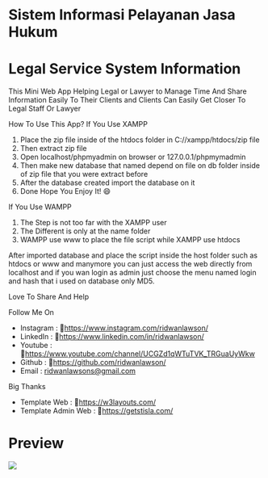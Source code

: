 # Sistem Informasi Pelayanan Jasa Hukum 
# Legal Service System Information

This Mini Web App Helping Legal or Lawyer to Manage Time And Share Information Easily To Their Clients and Clients Can Easily Get Closer To Legal Staff Or Lawyer

How To Use This App?
If You Use XAMPP
1. Place the zip file inside of the htdocs folder in C://xampp/htdocs/zip file
2. Then extract zip file 
3. Open localhost/phpmyadmin on browser or 127.0.0.1/phpmymadmin
4. Then make new database that named depend on file on db folder inside of zip file that you were extract before 
5. After the database created import the database on it 
6. Done Hope You Enjoy It! 😄

If You Use WAMPP
1. The Step is not too far with the XAMPP user 
2. The Different is only at the name folder
3. WAMPP use www to place the file script while XAMPP use htdocs

After imported database and place the script inside the host folder such as htdocs or www and manymore you can just access the web directly from localhost and if you wan login as admin just choose the menu named login and hash that i used on database only MD5.  

Love To Share And Help 

Follow Me On 
- Instagram   : 🔗https://www.instagram.com/ridwanlawson/
- LinkedIn    : 🔗https://www.linkedin.com/in/ridwanlawson/
- Youtube     : 🔗https://www.youtube.com/channel/UCGZd1qWTuTVK_TRGuaUyWkw
- Github      : 🔗https://github.com/ridwanlawson/
- Email       : ridwanlawsons@gmail.com

Big Thanks 
- Template Web        : 🔗https://w3layouts.com/
- Template Admin Web  : 🔗https://getstisla.com/

<h1>Preview</h1>
<img src="https://user-images.githubusercontent.com/38885282/167707502-f96f5b9e-940f-4d9a-a4bb-b8ad6614c88b.png"></img>

